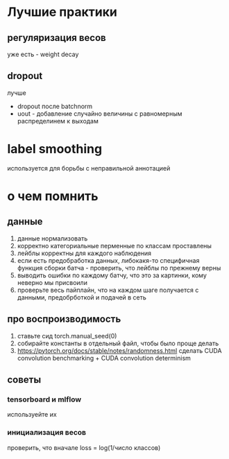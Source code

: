 # Лучшие практики
## регуляризация весов

уже есть - weight decay

## dropout

лучше

* dropout после batchnorm
* uout - добавление случайно величины с равномерным распределинем к выходам

# label smoothing
используется для борьбы с неправильной аннотацией

# о чем помнить
## данные

1. данные нормализовать
2. корректно категориальные перменные по классам проставлены
3. лейблы корректны для каждого наблюдения
4. если есть предобработка данных, либокакя-то специфичная функция сборки батча - проверить, что лейблы по прежнему верны
5. выводить ошибки по каждому батчу, что это за картинки, кому неверно мы присвоили
6. проверьте весь пайплайн, что на каждом шаге получается с данными, предобрботкой и подачей в сеть

## про воспроизводимость
1. ставьте сид torch.manual_seed(0)
2. собирайте константы в отдельный файл, чтобы было проще делать
3. https://pytorch.org/docs/stable/notes/randomness.html сделать CUDA convolution benchmarking + CUDA convolution determinism

## советы
### tensorboard и mlflow 
используейте их 

### инициализация весов
проверить, что вначале loss = log(1/число классов)